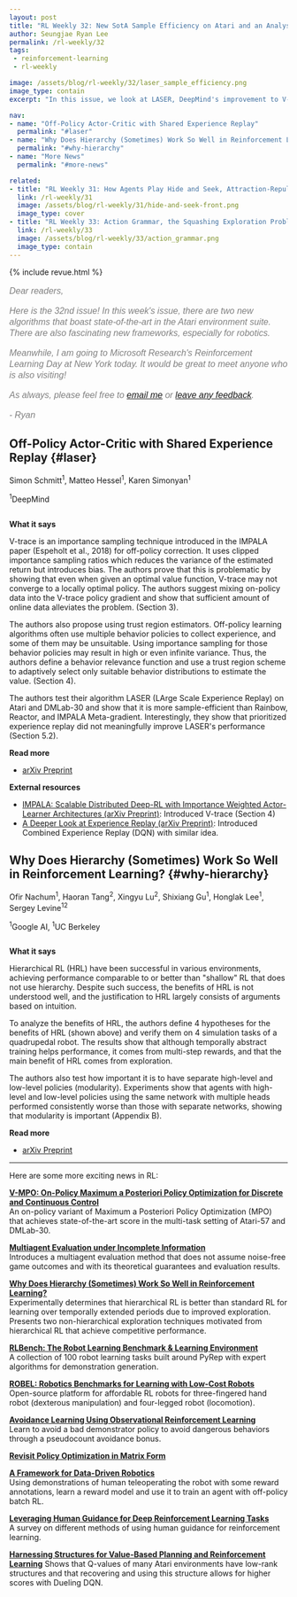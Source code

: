 ```yaml
---
layout: post
title: "RL Weekly 32: New SotA Sample Efficiency on Atari and an Analysis of the Benefits of Hierarchical RL"
author: Seungjae Ryan Lee
permalink: /rl-weekly/32
tags:
 - reinforcement-learning
 - rl-weekly

image: /assets/blog/rl-weekly/32/laser_sample_efficiency.png
image_type: contain
excerpt: "In this issue, we look at LASER, DeepMind's improvement to V-trace that achieves state-of-the-art sample efficiency in Atari environments. We also look at Google AI and UC Berkeley's study on hierarchical RL, analyzing and isolating the reason behind the benefits of hierarchical RL."

nav:
- name: "Off-Policy Actor-Critic with Shared Experience Replay"
  permalink: "#laser"
- name: "Why Does Hierarchy (Sometimes) Work So Well in Reinforcement Learning?"
  permalink: "#why-hierarchy"
- name: "More News"
  permalink: "#more-news"

related:
- title: "RL Weekly 31: How Agents Play Hide and Seek, Attraction-Repulsion Actor Critic, and Efficient Learning from Demonstrations"
  link: /rl-weekly/31
  image: /assets/blog/rl-weekly/31/hide-and-seek-front.png
  image_type: cover
- title: "RL Weekly 33: Action Grammar, the Squashing Exploration Problem, and Task-relevant GAIL"
  link: /rl-weekly/33
  image: /assets/blog/rl-weekly/33/action_grammar.png
  image_type: contain
---
```



{% include revue.html %}

<style>
.letter, .letter p {
  color: gray;
  font-family: "Helvetica", "Arial", sans-serif;
  font-size: 16px;
  font-style: italic;
  font-weight: 400;
  line-height: 20px;
}
.letter a {
  font-family: "Helvetica", "Arial", sans-serif;
  font-size: 16px;
  font-style: italic;
  font-weight: 400;
  line-height: 20px;
}
</style>

<div class="letter">
<p>
Dear readers,
</p>
<p>
Here is the 32nd issue! In this week's issue, there are two new algorithms that boast state-of-the-art in the Atari environment suite. There are also fascinating new frameworks, especially for robotics.
</p>
<p>
Meanwhile, I am going to Microsoft Research's Reinforcement Learning Day at New York today. It would be great to meet anyone who is also visiting!
</p>
<p>
As always, please feel free to <a href="mailto:seungjaeryanlee@gmail.com">email me</a> or <a href="https://forms.gle/yZiHUXbtph8msVHn9">leave any feedback</a>.
</p>
<p>
- Ryan
</p>
</div>


## Off-Policy Actor-Critic with Shared Experience Replay {#laser}

<p class="authors" style="font-size: 1em">
Simon Schmitt<sup>1</sup>,
Matteo Hessel<sup>1</sup>,
Karen Simonyan<sup>1</sup>
</p>
<p class="authors__institutions" style="font-size: 1em">
    <sup>1</sup>DeepMind
</p>

<div class="w60">
  <img src="{{ absolute_url }}/assets/blog/rl-weekly/32/laser_sample_efficiency.png" alt="">
</div>


**What it says**

V-trace is an importance sampling technique introduced in the IMPALA paper (Espeholt et al., 2018) for off-policy correction. It uses clipped importance sampling ratios which reduces the variance of the estimated return but introduces bias. The authors prove that this is problematic by showing that even when given an optimal value function, V-trace may not converge to a locally optimal policy. The authors suggest mixing on-policy data into the V-trace policy gradient and show that sufficient amount of online data alleviates the problem. (Section 3).

The authors also propose using trust region estimators. Off-policy learning algorithms often use multiple behavior policies to collect experience, and some of them may be unsuitable. Using importance sampling for those behavior policies may result in high or even infinite variance. Thus, the authors define a behavior relevance function and use a trust region scheme to adaptively select only suitable behavior distributions to estimate the value. (Section 4).

The authors test their algorithm LASER (LArge Scale Experience Replay) on Atari and DMLab-30 and show that it is more sample-efficient than Rainbow, Reactor, and IMPALA Meta-gradient. Interestingly, they show that prioritized experience replay did not meaningfully improve LASER's performance (Section 5.2).

**Read more**

- [arXiv Preprint](https://arxiv.org/abs/1909.11583)

**External resources**

- [IMPALA: Scalable Distributed Deep-RL with Importance Weighted Actor-Learner Architectures (arXiv Preprint)](https://arxiv.org/abs/1802.01561): Introduced V-trace (Section 4)
- [A Deeper Look at Experience Replay (arXiv Preprint)](https://arxiv.org/abs/1712.01275): Introduced Combined Experience Replay (DQN) with similar idea.





## Why Does Hierarchy (Sometimes) Work So Well in Reinforcement Learning? {#why-hierarchy}

<p class="authors" style="font-size: 1em">
Ofir Nachum<sup>1</sup>,
Haoran Tang<sup>2</sup>,
Xingyu Lu<sup>2</sup>,
Shixiang Gu<sup>1</sup>,
Honglak Lee<sup>1</sup>,
Sergey Levine<sup>12</sup>
</p>
<p class="authors__institutions" style="font-size: 1em">
    <sup>1</sup>Google AI,
    <sup>1</sup>UC Berkeley
</p>

<div class="w60">
  <img src="{{ absolute_url }}/assets/blog/rl-weekly/32/why_hierarchy_summary.png" alt="">
</div>

**What it says**

Hierarchical RL (HRL) have been successful in various environments, achieving performance comparable to or better than "shallow" RL that does not use hierarchy. Despite such success, the benefits of HRL is not understood well, and the justification to HRL largely consists of arguments based on intuition. 

To analyze the benefits of HRL, the authors define 4 hypotheses for the benefits of HRL (shown above) and verify them on 4 simulation tasks of a quadrupedal robot. The results show that although temporally abstract training helps performance, it comes from multi-step rewards, and that the main benefit of HRL comes from exploration.

The authors also test how important it is to have separate high-level and low-level policies (modularity). Experiments show that agents with high-level and low-level policies using the same network with multiple heads performed consistently worse than those with separate networks, showing that modularity is important (Appendix B).

**Read more**

- [arXiv Preprint](https://arxiv.org/abs/1909.10618)





------

<div id="more-news"></div>

Here are some more exciting news in RL:

[**V-MPO: On-Policy Maximum a Posteriori Policy Optimization for Discrete and Continuous Control**](https://arxiv.org/abs/1909.12238)
<br/>
An on-policy variant of Maximum a Posteriori Policy Optimization (MPO) that achieves state-of-the-art score in the multi-task setting of Atari-57 and DMLab-30.

[**Multiagent Evaluation under Incomplete Information**](https://arxiv.org/abs/1909.09849)
<br/>
Introduces a multiagent evaluation method that does not assume noise-free game outcomes and with its theoretical guarantees and evaluation results.

[**Why Does Hierarchy (Sometimes) Work So Well in Reinforcement Learning?**](https://arxiv.org/abs/1909.10618)
<br/>
Experimentally determines that hierarchical RL is better than standard RL for learning over temporally extended periods due to improved exploration. Presents two non-hierarchical exploration techniques motivated from hierarchical RL that achieve competitive performance.

[**RLBench: The Robot Learning Benchmark & Learning Environment**](https://sites.google.com/view/rlbench)
<br/>
A collection of 100 robot learning tasks built around PyRep with expert algorithms for demonstration generation.

[**ROBEL: Robotics Benchmarks for Learning with Low-Cost Robots**](https://sites.google.com/view/roboticsbenchmarks/)
<br/>
Open-source platform for affordable RL robots for three-fingered hand robot (dexterous manipulation) and four-legged robot (locomotion).

[**Avoidance Learning Using Observational Reinforcement Learning**](https://arxiv.org/abs/1909.11228)
<br/>
Learn to avoid a bad demonstrator policy to avoid dangerous behaviors through a pseudocount avoidance bonus.

[**Revisit Policy Optimization in Matrix Form**](https://arxiv.org/abs/1909.09186)

[**A Framework for Data-Driven Robotics**](https://arxiv.org/abs/1909.12200)
<br/>
Using demonstrations of human teleoperating the robot with some reward annotations, learn a reward model and use it to train an agent with off-policy batch RL.

[**Leveraging Human Guidance for Deep Reinforcement Learning Tasks**](https://arxiv.org/abs/1909.09906)
<br/>
A survey on different methods of using human guidance for reinforcement learning.

[**Harnessing Structures for Value-Based Planning and Reinforcement Learning**](https://arxiv.org/abs/1909.12255)
Shows that Q-values of many Atari environments have low-rank structures and that recovering and using this structure allows for higher scores with Dueling DQN.




<!-- 
APPLICATION
- [RL for Attraction Selection](https://arxiv.org/abs/1909.10500)
- [RL for Portfolio Management](https://arxiv.org/abs/1909.09571)
- [RL for Intelligent Traffic Control](https://arxiv.org/abs/1909.10651)
- [RL for Active Perception Image Classification](https://arxiv.org/abs/1909.09705)
- [RL for Civilian UAV Management](https://arxiv.org/abs/1909.10090)
- [RL for Redirection](https://arxiv.org/abs/1909.09505)
- [RL for Driver Drowsiness](https://arxiv.org/abs/1909.11456)
- [RL for Lane Changes](https://arxiv.org/abs/1909.11538)
- [RL for Source Seeking](https://arxiv.org/abs/1909.11236)
- [Motion Retargetting](https://arxiv.org/abs/1909.11303)
- [UAV Power Management](https://arxiv.org/abs/1909.12217)
- [SAT Solver](https://arxiv.org/abs/1909.11830)
- [RL for Data Valuation](https://arxiv.org/abs/1909.11671) -->

<!-- - https://arxiv.org/abs/1909.11730 (SPOT -> EVT) -->
<!-- - https://arxiv.org/abs/1909.11373 (tiMe) -->
<!-- - https://arxiv.org/abs/1909.11821 (MBRL+WGAN) -->
<!-- - https://arxiv.org/abs/1909.10449 (Sim2Real, ROMDP) -->
<!-- - [**Deep Dynamics Models for Learning Dexterous Manipulation**](https://sites.google.com/view/pddm/) -->
<!-- [**How Much Do Unstated Problem Constraints Limit Deep Robotic Reinforcement Learning?**](https://arxiv.org/abs/1909.09282) -->
<!-- - [Invariant Transform Experience Replay](https://arxiv.org/abs/1909.10707) -->
<!-- [**Loaded DiCE: Trading off Bias and Variance in Any-Order Score Function Estimators for Reinforcement Learning**](https://arxiv.org/abs/1909.10549) -->
